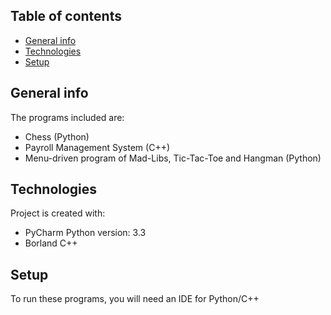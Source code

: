 ## Table of contents
* [General info](#general-info)
* [Technologies](#technologies)
* [Setup](#setup)

## General info
The programs included are:
* Chess (Python)
* Payroll Management System (C++)
* Menu-driven program of Mad-Libs, Tic-Tac-Toe and Hangman (Python)
	
## Technologies
Project is created with:
* PyCharm Python version: 3.3
* Borland C++
	
## Setup
To run these programs, you will need an IDE for Python/C++

